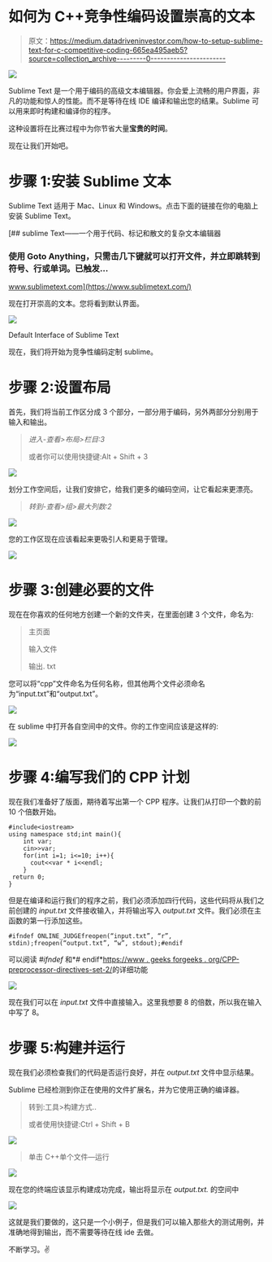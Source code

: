 # 如何为 C++竞争性编码设置崇高的文本

> 原文：<https://medium.datadriveninvestor.com/how-to-setup-sublime-text-for-c-competitive-coding-665ea495aeb5?source=collection_archive---------0----------------------->

![](img/d827f5d22cecac7fbf59b18d4ca34c42.png)

Sublime Text 是一个用于编码的高级文本编辑器。你会爱上流畅的用户界面，非凡的功能和惊人的性能。而不是等待在线 IDE 编译和输出您的结果。Sublime 可以用来即时构建和编译你的程序。

这种设置将在比赛过程中为你节省大量**宝贵的时间**。

现在让我们开始吧。

# 步骤 1:安装 Sublime 文本

Sublime Text 适用于 Mac、Linux 和 Windows。点击下面的链接在你的电脑上安装 Sublime Text。

[](https://www.sublimetext.com/) [## sublime Text——一个用于代码、标记和散文的复杂文本编辑器

### 使用 Goto Anything，只需击几下键就可以打开文件，并立即跳转到符号、行或单词。已触发…

www.sublimetext.com](https://www.sublimetext.com/) 

现在打开崇高的文本。您将看到默认界面。

![](img/d23cebd381ec25a11b2060e5ff353b14.png)

Default Interface of Sublime Text

现在，我们将开始为竞争性编码定制 sublime。

# 步骤 2:设置布局

首先，我们将当前工作区分成 3 个部分，一部分用于编码，另外两部分分别用于输入和输出。

> *进入-查看>布局>栏目:3*
> 
> 或者你可以使用快捷键:Alt + Shift + 3

![](img/6173586b39d0fab109a80579221a1818.png)

划分工作空间后，让我们安排它，给我们更多的编码空间，让它看起来更漂亮。

> *转到-查看>组>最大列数:2*

![](img/77703aab96299a251bd175342e7c24ac.png)

您的工作区现在应该看起来更吸引人和更易于管理。

![](img/eb8da21dbb881a7e1b5b131207201b69.png)

# 步骤 3:创建必要的文件

现在在你喜欢的任何地方创建一个新的文件夹，在里面创建 3 个文件，命名为:

> 主页面
> 
> 输入文件
> 
> 输出. txt

您可以将“cpp”文件命名为任何名称，但其他两个文件必须命名为“input.txt”和“output.txt”。

![](img/130067162224563e67a8288ee645d3d2.png)

在 sublime 中打开各自空间中的文件。你的工作空间应该是这样的:

![](img/b7286c5c37a4e3faf0686ab7151e7920.png)

# 步骤 4:编写我们的 CPP 计划

现在我们准备好了版面，期待着写出第一个 CPP 程序。让我们从打印一个数的前 10 个倍数开始。

```
#include<iostream>
using namespace std;int main(){
    int var;
    cin>>var;
    for(int i=1; i<=10; i++){
      cout<<var * i<<endl;
    }
 return 0;
}
```

但是在编译和运行我们的程序之前，我们必须添加四行代码，这些代码将从我们之前创建的 *input.txt* 文件接收输入，并将输出写入 *output.txt* 文件。我们必须在主函数的第一行添加这些。

```
#ifndef ONLINE_JUDGEfreopen(“input.txt”, “r”, stdin);freopen(“output.txt”, “w”, stdout);#endif
```

可以阅读 *#ifndef* 和*# endif*[https://www . geeks forgeeks . org/CPP-preprocessor-directives-set-2/](https://www.geeksforgeeks.org/cpp-preprocessor-directives-set-2/)的详细功能

![](img/156a00617d7101ac446746ce49482374.png)

现在我们可以在 *input.txt* 文件中直接输入。这里我想要 8 的倍数，所以我在输入中写了 8。

# 步骤 5:构建并运行

现在我们必须检查我们的代码是否运行良好，并在 *output.txt* 文件中显示结果。

Sublime 已经检测到你正在使用的文件扩展名，并为它使用正确的编译器。

> 转到:工具>构建方式..
> 
> 或者使用快捷键:Ctrl + Shift + B

![](img/9c5af434126fdaf3a3a7b5e0eba7db97.png)

> 单击 C++单个文件—运行

![](img/925ebc9fb44fdc48b1f9cabd38bc2854.png)

现在您的终端应该显示构建成功完成，输出将显示在 *output.txt.* 的空间中

![](img/f68bd7265fa5761abf853ee6865f139a.png)

这就是我们要做的，这只是一个小例子，但是我们可以输入那些大的测试用例，并准确地得到输出，而不需要等待在线 ide 去做。

不断学习。✌️